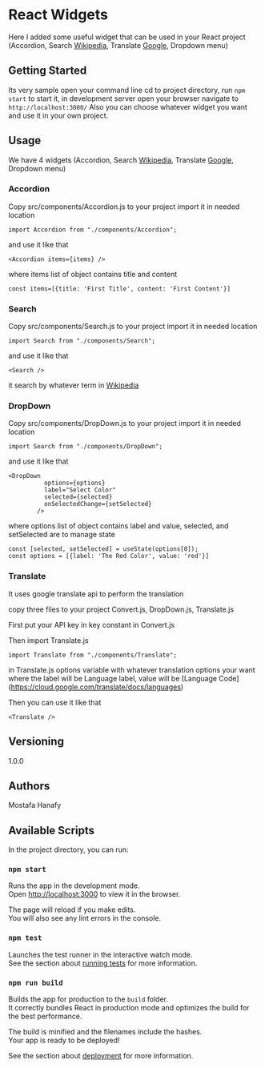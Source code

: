 # React Widgets

Here I added some useful widget that can be used in your React project (Accordion, Search [Wikipedia](https://www.wikipedia.org/), Translate [Google](https://translate.google.com/), Dropdown menu) 

## Getting Started

Its very sample open your command line cd to project directory, run `npm start` to start it, in development server open your browser navigate to `http://localhost:3000/` Also you can choose whatever widget you want and use it in your own project.

## Usage
We have 4 widgets (Accordion, Search [Wikipedia](https://www.wikipedia.org/), Translate [Google](https://translate.google.com/), Dropdown menu)

### Accordion

Copy src/components/Accordion.js to your project import it in needed location

```
import Accordion from "./components/Accordion";
```

and use it like that

```
<Accordion items={items} />
```

where items list of object contains title and content
```
const items=[{title: 'First Title', content: 'First Content'}]
```

### Search

Copy src/components/Search.js to your project import it in needed location

```
import Search from "./components/Search";
```

and use it like that

```
<Search />
```

it search by whatever term in [Wikipedia](https://www.wikipedia.org/)

### DropDown

Copy src/components/DropDown.js to your project import it in needed location

```
import Search from "./components/DropDown";
```

and use it like that

```
<DropDown
          options={options}
          label="Select Color"
          selected={selected}
          onSelectedChange={setSelected}
        />
```
where options list of object contains label and value, selected, and setSelected are to manage state


```
const [selected, setSelected] = useState(options[0]);
const options = [{label: 'The Red Color', value: 'red'}]
```

### Translate

It uses google translate api to perform the translation

copy three files to your project Convert.js, DropDown.js, Translate.js

First put your API key in key constant in Convert.js

Then import Translate.js

```
import Translate from "./components/Translate";
```

in Translate.js options variable with whatever translation options your want where the label will be Language label, value will be [Language Code] (https://cloud.google.com/translate/docs/languages)

Then you can use it like that

```
<Translate />
```


## Versioning
1.0.0

## Authors

Mostafa Hanafy

## Available Scripts

In the project directory, you can run:

### `npm start`

Runs the app in the development mode.<br />
Open [http://localhost:3000](http://localhost:3000) to view it in the browser.

The page will reload if you make edits.<br />
You will also see any lint errors in the console.

### `npm test`

Launches the test runner in the interactive watch mode.<br />
See the section about [running tests](https://facebook.github.io/create-react-app/docs/running-tests) for more information.

### `npm run build`

Builds the app for production to the `build` folder.<br />
It correctly bundles React in production mode and optimizes the build for the best performance.

The build is minified and the filenames include the hashes.<br />
Your app is ready to be deployed!

See the section about [deployment](https://facebook.github.io/create-react-app/docs/deployment) for more information.
